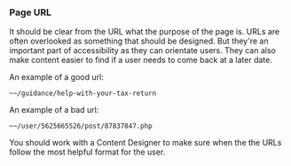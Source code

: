 ### Page URL

It should be clear from the URL what the purpose of the page is. URLs are often overlooked as something that should be designed. But they're an important part of accessibility as they can orientate users. They can also make content easier to find if a user needs to come back at a later date.

An example of a good url:
```text
~~/guidance/help-with-your-tax-return
```

An example of a bad url: 
```text
~~/user/5625665526/post/87837847.php
```

You should work with a Content Designer to make sure when the the URLs follow the most helpful format for the user.
